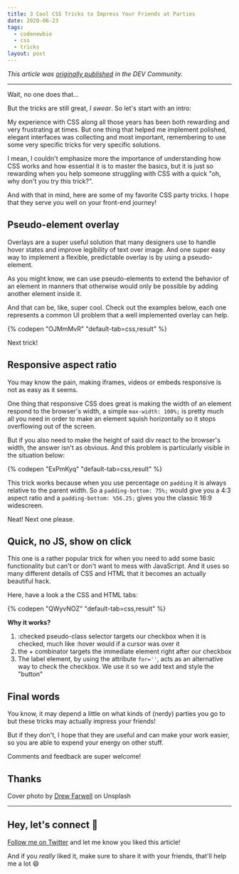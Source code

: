 ```yaml
---
title: 3 Cool CSS Tricks to Impress Your Friends at Parties
date: 2020-06-23
tags:
  - codenewbie
  - css
  - tricks
layout: post
---
```


_This article was [originally published](https://dev.to/vtrpldn/3-cool-css-tricks-to-impress-your-friends-at-parties-k19) in the DEV Community._

---

Wait, no one does that...

But the tricks are still great, _I swear_. So let's start with an intro:

My experience with CSS along all those years has been both rewarding and very frustrating at times. But one thing that helped me implement polished, elegant interfaces was collecting and most important, remembering to use some very specific tricks for very specific solutions.

I mean, I couldn't emphasize more the importance of understanding how CSS works and how essential it is to master the basics, but it is just so rewarding when you help someone struggling with CSS with a quick "oh, why don't you try this trick?".

And with that in mind, here are some of my favorite CSS party tricks. I hope that they serve you well on your front-end journey!

## Pseudo-element overlay

Overlays are a super useful solution that many designers use to handle hover states and improve legibility of text over image. And one super easy way to implement a flexible, predictable overlay is by using a pseudo-element.

As you might know, we can use pseudo-elements to extend the behavior of an element in manners that otherwise would only be possible by adding another element inside it.

And that can be, like, super cool. Check out the examples below, each one represents a common UI problem that a well implemented overlay can help.

{% codepen "OJMmMvR" "default-tab=css,result" %}

Next trick!

## Responsive aspect ratio

You may know the pain, making iframes, videos or embeds responsive is not as easy as it seems.

One thing that responsive CSS does great is making the width of an element respond to the browser's width, a simple `max-width: 100%;` is pretty much all you need in order to make an element squish horizontally so it stops overflowing out of the screen.

But if you also need to make the height of said div react to the browser's width, the answer isn't as obvious. And this problem is particularly visible in the situation below:

{% codepen "ExPmKyq" "default-tab=css,result" %}

This trick works because when you use percentage on `padding` it is always relative to the parent width. So a `padding-bottom: 75%;` would give you a 4:3 aspect ratio and a `padding-bottom: %56.25;` gives you the classic 16:9 widescreen.

Neat! Next one please.

## Quick, no JS, show on click

This one is a rather popular trick for when you need to add some basic functionality but can't or don't want to mess with JavaScript. And it uses so many different details of CSS and HTML that it becomes an actually beautiful hack.

Here, have a look a the CSS and HTML tabs:

{% codepen "QWyvNOZ" "default-tab=css,result" %}

**Why it works?**

1. :checked pseudo-class selector targets our checkbox when it is checked, much like :hover would if a cursor was over it
2. the + combinator targets the immediate element right
   after our checkbox
3. The label element, by using the attribute `for=''`, acts as an alternative way to check the checkbox. We use it so we add text and style the "button"

## Final words

You know, it may depend a little on what kinds of (nerdy) parties you go to but these tricks may actually impress your friends!

But if they don't, I hope that they are useful and can make your work easier, so you are able to expend your energy on other stuff.

Comments and feedback are super welcome!

## Thanks

Cover photo by [Drew Farwell](https://unsplash.com/@outdoor_junkiez) on Unsplash

---

## Hey, let's connect 👋

[Follow me on Twitter](https://twitter.com/paladini_dev) and let me know you liked this article!

And if you _really_ liked it, make sure to share it with your friends, that'll help me a lot 😄
